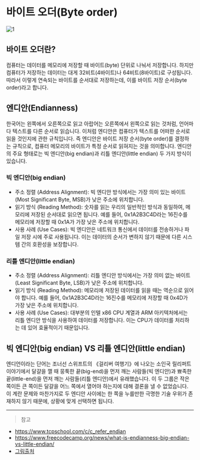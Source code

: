 # 바이트 오더(Byte order)

![1](https://github.com/Nomad-CS-STUDY/CS_STUDY/assets/135118163/95befea8-9a98-472e-9479-5a96ace23eba)

## 바이트 오더란?
컴퓨터는 데이터를 메모리에 저장할 때 바이트(byte) 단위로 나눠서 저장합니다. 하지만 컴퓨터가 저장하는 데이터는 대게 32비트(4바이트)나 64비트(8바이트)로 구성됩니다. 따라서 이렇게 연속되는 바이트를 순서대로 저장하는데, 이를 바이트 저장 순서(byte order)라고 합니다. 
## 엔디안(Endianness)
한국어는 왼쪽에서 오른쪽으로 읽고 아랍어는 오른쪽에서 왼쪽으로 읽는 것처럼, 언어마다 텍스트를 다른 순서로 읽습니다. 이처럼 엔디안은 컴퓨터가 텍스트를 어떠한 순서로 읽을 것인지에 관한 규칙입니다. 즉 엔디안은 바이트 저장 순서(byte order)를 결정하는 규칙으로, 컴퓨터 메모리의 바이트가 특정 순서로 읽혀지는 것을 의미합니다. 엔디안의 주요 형태로는 빅 엔디안(big endian)과 리틀 엔디안(little endian) 두 가지 방식이 있습니다.

### 빅 엔디안(big endian)
- 주소 정렬 (Address Alignment): 빅 엔디안 방식에서는 가장 의미 있는 바이트(Most Significant Byte, MSB)가 낮은 주소에 위치합니다.
- 읽기 방식 (Reading Method): 숫자를 읽는 우리의 일반적인 방식과 동일하여, 메모리에 저장된 순서대로 읽으면 됩니다. 예를 들어, 0x1A2B3C4D라는 16진수를 메모리에 저장할 때 0x1A가 가장 낮은 주소에 위치합니다.
- 사용 사례 (Use Cases): 빅 엔디안은 네트워크 통신에서 데이터를 전송하거나 파일 저장 시에 주로 사용됩니다. 이는 데이터의 순서가 변하지 않기 때문에 다른 시스템 간의 호환성을 보장합니다.

### 리틀 엔디안(little endian)
- 주소 정렬 (Address Alignment): 리틀 엔디안 방식에서는 가장 의미 없는 바이트(Least Significant Byte, LSB)가 낮은 주소에 위치합니다.
- 읽기 방식 (Reading Method): 메모리에 저장된 데이터를 읽을 때는 역순으로 읽어야 합니다. 예를 들어, 0x1A2B3C4D라는 16진수를 메모리에 저장할 때 0x4D가 가장 낮은 주소에 위치합니다.
- 사용 사례 (Use Cases): 대부분의 인텔 x86 CPU 계열과 ARM 아키텍처에서는 리틀 엔디안 방식을 사용하여 데이터를 저장합니다. 이는 CPU가 데이터를 처리하는 데 있어 효율적이기 때문입니다.

## 빅 엔디안(big endian) VS 리틀 엔디안(little endian)
엔디언이라는 단어는 조너선 스위프트의 《걸리버 여행기》에 나오는 소인국 릴리퍼트 이야기에서 달걀을 깰 때 뭉툭한 끝(big-end)을 먼저 깨는 사람들(빅 엔디안)과 뾰족한 끝(little-end)을 먼저 깨는 사람들(리틀 엔디안)에서 유래했습니다. 이 두 그룹은 작은 쪽이든 큰 쪽이든 달걀을 어느 쪽에서 열어야 하는지에 대해 결론을 낼 수 없었습니다. 이 계란 문제와 마찬가지로 두 엔디안 사이에는 한 쪽을 누를만한 극명한 기술 우위가 존재하지 않기 때문에, 상황에 맞게 선택하면 됩니다.

---

> 참고
- https://www.tcpschool.com/c/c_refer_endian
- https://www.freecodecamp.org/news/what-is-endianness-big-endian-vs-little-endian/
- [그림출처](https://www.linkedin.com/posts/alexxubyte_systemdesign-coding-interviewtips-activity-7147631723344797696-1PXp)
